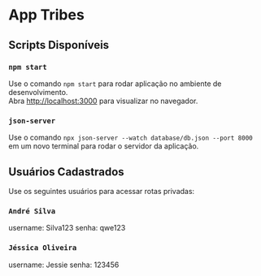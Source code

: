 # App Tribes

## Scripts Disponíveis
### `npm start`

Use o comando `npm start` para rodar aplicação no ambiente de desenvolvimento.\
Abra [http://localhost:3000](http://localhost:3000) para visualizar no navegador.

### `json-server`

Use o comando `npx json-server --watch database/db.json --port 8000` em um novo terminal para rodar o servidor da aplicação.

## Usuários Cadastrados

Use os seguintes usuários para acessar rotas privadas:

### `André Silva`

username: Silva123
senha: qwe123

### `Jéssica Oliveira`

username: Jessie
senha: 123456